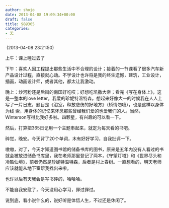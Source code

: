 ```yaml
---
author: shojo
date: 2013-04-08 19:09:34+00:00
draft: false
title: 98@365
categories:
- 无
---
```


 (2013-04-08 23:21:50)





上午：课上睡过去了





下午：喜欢人因工程提出那些生活中不合理的设计；接着的一节课看了很多汽车新产品设计过程，直接就心动。不学设计也许将是我的终生遗憾，建筑，工业设计，插画，动画设计师，或者其他，都太让我激动。





晚上：炒河粉还是后街的南国好吃哎；好想吃凯撒大帝；看完《写在身体上》，这是一整本的love letter，我爱的珍妮特温特森。想起来好像大一的时候我在人人上写了一片日志，题目是《浴室，释放悲伤的好地方》（矫情勿喷），也是这样以身体为线 索，用身体的记忆来怀念那些曾经我们爱的也爱我们的人。当然，Winterson写得比我好多啦。四颗星，有兴趣的可以看一下。









然后，打算把365日记用一个主题串起来，就定为每天看的书吧。









碎觉，晚安。今天背了20个单词，木有好好学习，自我批评一下。









嗷嗷，对了，今天才知道图书馆的储备书库的图书，原来是五年内没有人看过的书就会被放进储备书库里，我在老师那里登记了两本，《守望灯塔》和《世界尽头和冷酷仙境》，前者仍然是珍妮特温特森，后者是村上春树。一直想看的，明天老师应该就能从地下室帮我找出来啦。









也许以后有天我会是写书评的，哈哈哈。





不能自我安慰了，今天没用心学习，罪过罪过。





说到底，看小说什么的，说好听是体悟人生，不过还是休闲了。
